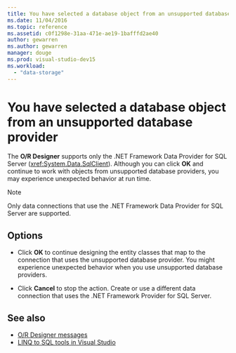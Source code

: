 ```yaml
---
title: You have selected a database object from an unsupported database provider
ms.date: 11/04/2016
ms.topic: reference
ms.assetid: c0f1298e-31aa-471e-ae19-1bafffd2ae40
author: gewarren
ms.author: gewarren
manager: douge
ms.prod: visual-studio-dev15
ms.workload:
  - "data-storage"
---
```

# You have selected a database object from an unsupported database provider

The **O/R Designer** supports only the .NET Framework Data Provider for SQL Server (<xref:System.Data.SqlClient>). Although you can click **OK** and continue to work with objects from unsupported database providers, you may experience unexpected behavior at run time.

> [!NOTE]
> Only data connections that use the .NET Framework Data Provider for SQL Server are supported.

## Options

- Click **OK** to continue designing the entity classes that map to the connection that uses the unsupported database provider. You might experience unexpected behavior when you use unsupported database providers.

- Click **Cancel** to stop the action. Create or use a different data connection that uses the .NET Framework Provider for SQL Server.

## See also

- [O/R Designer messages](../data-tools/o-r-designer-messages.md)
- [LINQ to SQL tools in Visual Studio](../data-tools/linq-to-sql-tools-in-visual-studio2.md)